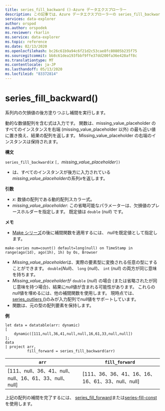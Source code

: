 ```yaml
---
title: series_fill_backward ()-Azure データエクスプローラー
description: この記事では、Azure データエクスプローラーの series_fill_backward () について説明します。
services: data-explorer
author: orspod
ms.author: orspodek
ms.reviewer: rkarlin
ms.service: data-explorer
ms.topic: reference
ms.date: 02/13/2020
ms.openlocfilehash: bc26c61b9a94c6f21d2c53cae8fc80805b235f75
ms.sourcegitcommit: bb8c61dea193fbbf9ffe37dd200fa36e428aff8c
ms.translationtype: MT
ms.contentlocale: ja-JP
ms.lasthandoff: 05/13/2020
ms.locfileid: "83372814"
---
```

# <a name="series_fill_backward"></a>series_fill_backward()

系列内の欠損値の後方塗りつぶし補間を実行します。

動的な数値配列を含む式は入力です。 関数は、missing_value_placeholder のすべてのインスタンスを右端 (missing_value_placeholder 以外) の最も近い値に置き換え、結果の配列を返します。 Missing_value_placeholder の右端のインスタンスは保持されます。

**構文**

`series_fill_backward(`*x* `[, `*missing_value_placeholder*`])`
* は、すべてのインスタンスが後方に入力されている*missing_value_placeholder*の系列*x*を返します。

**引数**

* *x*: 数値の配列である動的配列スカラー式。
* *missing_value_placeholder*: この省略可能なパラメーターは、欠損値のプレースホルダーを指定します。 既定値は `double` (*null*) です。

**メモ**

* [Make シリーズ](make-seriesoperator.md)の後に補間関数を適用するには、 *null*を既定値として指定します。 

```kusto
make-series num=count() default=long(null) on TimeStamp in range(ago(1d), ago(1h), 1h) by Os, Browser
```

* *Missing_value_placeholder*は、実際の要素型に変換される任意の型にすることができます。 `double`(*Null*)、 `long` (*null*)、 `int` (*null*) の両方が同じ意味を持ちます。
* *Missing_value_placeholder*が `double` (*null*) の場合 (または省略されたが同じ意味を持つ場合)、結果に*null*値が含まれる可能性があります。 これらの*null*値を埋めるには、他の補間関数を使用します。 現時点では、 [series_outliers ()](series-outliersfunction.md)のみが入力配列で*null*値をサポートしています。
* 関数は、元の型の配列要素を保持します。

**例**

<!-- csl: https://help.kusto.windows.net:443/Samples -->
```kusto
let data = datatable(arr: dynamic)
[
    dynamic([111,null,36,41,null,null,16,61,33,null,null])   
];
data 
| project arr, 
          fill_forward = series_fill_backward(arr)

```

|`arr`|`fill_forward`|
|---|---|
|[111、null、36、41、null、null、16、61、33、null、null]|[111、36、36、41、16、16、16、61、33、null、null]|

  
上記の配列の補間を完了するには、 [series_fill_forward](series-fill-forwardfunction.md)または[series-fill-const](series-fill-constfunction.md)を使用します。
